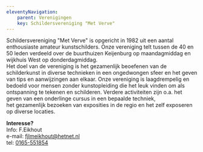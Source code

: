 ```yaml
---
eleventyNavigation:
    parent: Verenigingen
    key: Schildersvereniging "Met Verve"
---
```


Schildersvereniging "Met Verve" is opgericht in 1982 uit een aantal enthousiaste amateur kunstschilders. 
Onze vereniging telt tussen de 40 en 50 leden verdeeld over de buurthuizen Keijenburg op maandagmiddag en wijkhuis West op donderdagmiddag.  
Het doel van de vereniging is het gezamenlijk beoefenen van de schilderkunst in diverse technieken in een ongedwongen sfeer 
en het geven van tips en aanwijzingen aan elkaar. Onze vereniging is laagdrempelig en bedoeld voor mensen zonder kunstopleiding die het leuk vinden
om als ontspanning te tekenen en schilderen. 
Verdere activiteiten zijn o.a. het geven van een onderlinge cursus in een bepaalde techniek,  
het gezamenlijk bezoeken van exposities in de regio en het zelf exposeren op diverse locaties.  

**Interesse?**  
Info: F.Eikhout   
e-mail: [fjlmeikhout@hetnet.nl](mailto:fjlmeikhout@hetnet.nl)  
tel: [0165-551854](tel:0165551854)
